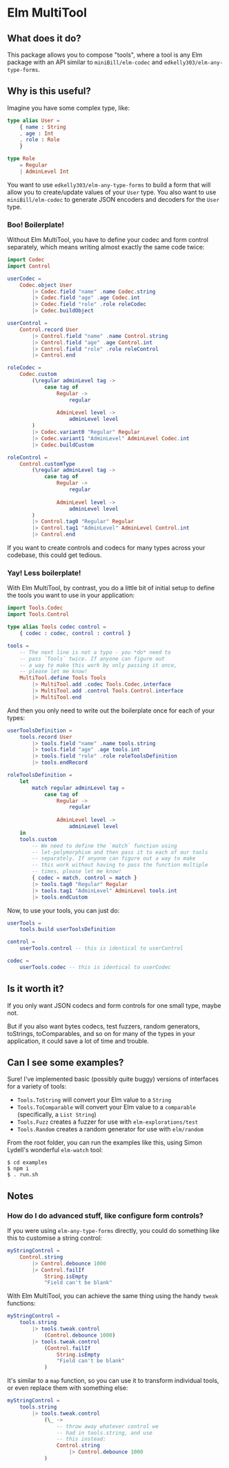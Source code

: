 # Elm MultiTool

## What does it do?

This package allows you to compose "tools", where a tool is any Elm package with an API similar to `miniBill/elm-codec` 
and `edkelly303/elm-any-type-forms`.

## Why is this useful?

Imagine you have some complex type, like:

```elm
type alias User = 
    { name : String
    , age : Int
    , role : Role
    }

type Role 
    = Regular
    | AdminLevel Int
```

You want to use `edkelly303/elm-any-type-forms` to build a form that will allow you to create/update values of your 
`User` type. You also want to use `miniBill/elm-codec` to generate JSON encoders and decoders for the `User` type.

### Boo! Boilerplate!

Without Elm MultiTool, you have to define your codec and form control separately, which means writing almost exactly the 
same code twice:

```elm
import Codec
import Control

userCodec = 
    Codec.object User
        |> Codec.field "name" .name Codec.string
        |> Codec.field "age" .age Codec.int
        |> Codec.field "role" .role roleCodec
        |> Codec.buildObject

userControl = 
    Control.record User
        |> Control.field "name" .name Control.string
        |> Control.field "age" .age Control.int
        |> Control.field "role" .role roleControl
        |> Control.end

roleCodec =
    Codec.custom 
        (\regular adminLevel tag ->
            case tag of 
                Regular -> 
                    regular
                
                AdminLevel level -> 
                    adminLevel level
        )
        |> Codec.variant0 "Regular" Regular
        |> Codec.variant1 "AdminLevel" AdminLevel Codec.int
        |> Codec.buildCustom

roleControl =
    Control.customType
        (\regular adminLevel tag ->
            case tag of 
                Regular -> 
                    regular
               
                AdminLevel level -> 
                    adminLevel level
        )
        |> Control.tag0 "Regular" Regular
        |> Control.tag1 "AdminLevel" AdminLevel Control.int
        |> Control.end
```
If you want to create controls and codecs for many types across your codebase, this could get tedious.

### Yay! Less boilerplate!

With Elm MultiTool, by contrast, you do a little bit of initial setup to define the tools you want to use in your 
application:

```elm
import Tools.Codec
import Tools.Control

type alias Tools codec control = 
    { codec : codec, control : control }

tools =
    -- The next line is not a typo - you *do* need to 
    -- pass `Tools` twice. If anyone can figure out 
    -- a way to make this work by only passing it once, 
    -- please let me know!
    MultiTool.define Tools Tools 
        |> MultiTool.add .codec Tools.Codec.interface
        |> MultiTool.add .control Tools.Control.interface
        |> MultiTool.end
```

And then you only need to write out the boilerplate once for each of your types:

```elm
userToolsDefinition = 
    tools.record User
        |> tools.field "name" .name tools.string
        |> tools.field "age" .age tools.int
        |> tools.field "role" .role roleToolsDefinition
        |> tools.endRecord

roleToolsDefinition =
    let
        match regular adminLevel tag =
            case tag of 
                Regular -> 
                    regular
                    
                AdminLevel level -> 
                    adminLevel level
    in
    tools.custom 
        -- We need to define the `match` function using 
        -- let-polymorphism and then pass it to each of our tools 
        -- separately. If anyone can figure out a way to make 
        -- this work without having to pass the function multiple 
        -- times, please let me know!
        { codec = match, control = match } 
        |> tools.tag0 "Regular" Regular
        |> tools.tag1 "AdminLevel" AdminLevel tools.int
        |> tools.endCustom
```

Now, to use your tools, you can just do:

```elm
userTools = 
    tools.build userToolsDefinition

control = 
    userTools.control -- this is identical to userControl

codec = 
    userTools.codec -- this is identical to userCodec
```

## Is it worth it?

If you only want JSON codecs and form controls for one small type, maybe not. 

But if you also want bytes codecs, test fuzzers, random generators, toStrings, toComparables, and so on for many of the 
types in your application, it could save a lot of time and trouble.

## Can I see some examples?

Sure! I've implemented basic (possibly quite buggy) versions of interfaces for a variety of tools: 

* `Tools.ToString` will convert your Elm value to a `String`
* `Tools.ToComparable` will convert your Elm value to a `comparable` (specifically, a `List String`)
* `Tools.Fuzz` creates a fuzzer for use with `elm-explorations/test`
* `Tools.Random` creates a random generator for use with `elm/random`

From the root folder, you can run the examples like this, using Simon Lydell's wonderful `elm-watch` tool:

```console
$ cd examples
$ npm i
$ . run.sh
```

## Notes

### How do I do advanced stuff, like configure form controls?

If you were using `elm-any-type-forms` directly, you could do something like this to customise a string control:

```elm
myStringControl = 
    Control.string
        |> Control.debounce 1000
        |> Control.failIf 
            String.isEmpty 
            "Field can't be blank"
```

With Elm MultiTool, you can achieve the same thing using the handy `tweak` functions:

```elm
myStringControl = 
    tools.string
        |> tools.tweak.control 
            (Control.debounce 1000)
        |> tools.tweak.control 
            (Control.failIf 
                String.isEmpty 
                "Field can't be blank"
            )
```
It's similar to a `map` function, so you can use it to transform individual tools, or even replace them with something 
else:

```elm
myStringControl = 
    tools.string
        |> tools.tweak.control 
            (\_ -> 
                -- throw away whatever control we 
                -- had in tools.string, and use 
                -- this instead:
                Control.string
                    |> Control.debounce 1000
            )
```
